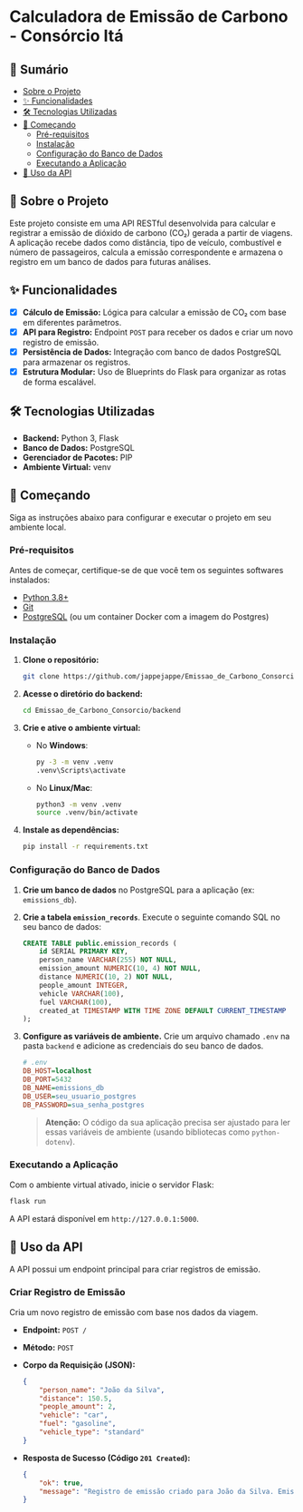 
# Calculadora de Emissão de Carbono - Consórcio Itá

## 📝 Sumário

  * [Sobre o Projeto](https://www.google.com/search?q=%23-sobre-o-projeto)
  * [✨ Funcionalidades](https://www.google.com/search?q=%23-funcionalidades)
  * [🛠️ Tecnologias Utilizadas](https://www.google.com/search?q=%23%EF%B8%8F-tecnologias-utilizadas)
  * [🚀 Começando](https://www.google.com/search?q=%23-come%C3%A7ando)
      * [Pré-requisitos](https://www.google.com/search?q=%23pr%C3%A9-requisitos)
      * [Instalação](https://www.google.com/search?q=%23instala%C3%A7%C3%A3o)
      * [Configuração do Banco de Dados](https://www.google.com/search?q=%23configura%C3%A7%C3%A3o-do-banco-de-dados)
      * [Executando a Aplicação](https://www.google.com/search?q=%23executando-a-aplica%C3%A7%C3%A3o)
  * [🔌 Uso da API](https://www.google.com/search?q=%23-uso-da-api)

## 📖 Sobre o Projeto

Este projeto consiste em uma API RESTful desenvolvida para calcular e registrar a emissão de dióxido de carbono (CO₂) gerada a partir de viagens. A aplicação recebe dados como distância, tipo de veículo, combustível e número de passageiros, calcula a emissão correspondente e armazena o registro em um banco de dados para futuras análises.

## ✨ Funcionalidades

  - [x] **Cálculo de Emissão:** Lógica para calcular a emissão de CO₂ com base em diferentes parâmetros.
  - [x] **API para Registro:** Endpoint `POST` para receber os dados e criar um novo registro de emissão.
  - [x] **Persistência de Dados:** Integração com banco de dados PostgreSQL para armazenar os registros.
  - [x] **Estrutura Modular:** Uso de Blueprints do Flask para organizar as rotas de forma escalável.

## 🛠️ Tecnologias Utilizadas

  * **Backend:** Python 3, Flask
  * **Banco de Dados:** PostgreSQL
  * **Gerenciador de Pacotes:** PIP
  * **Ambiente Virtual:** venv

## 🚀 Começando

Siga as instruções abaixo para configurar e executar o projeto em seu ambiente local.

### Pré-requisitos

Antes de começar, certifique-se de que você tem os seguintes softwares instalados:

  * [Python 3.8+](https://www.python.org/downloads/)
  * [Git](https://git-scm.com/)
  * [PostgreSQL](https://www.postgresql.org/download/) (ou um container Docker com a imagem do Postgres)

### Instalação

1.  **Clone o repositório:**

    ```bash
    git clone https://github.com/jappejappe/Emissao_de_Carbono_Consorcio.git
    ```

2.  **Acesse o diretório do backend:**

    ```bash
    cd Emissao_de_Carbono_Consorcio/backend
    ```

3.  **Crie e ative o ambiente virtual:**

      * No **Windows**:
        ```bash
        py -3 -m venv .venv
        .venv\Scripts\activate
        ```
      * No **Linux/Mac**:
        ```bash
        python3 -m venv .venv
        source .venv/bin/activate
        ```

4.  **Instale as dependências:**

    ```bash
    pip install -r requirements.txt
    ```

### Configuração do Banco de Dados

1.  **Crie um banco de dados** no PostgreSQL para a aplicação (ex: `emissions_db`).

2.  **Crie a tabela `emission_records`**. Execute o seguinte comando SQL no seu banco de dados:

    ```sql
    CREATE TABLE public.emission_records (
        id SERIAL PRIMARY KEY,
        person_name VARCHAR(255) NOT NULL,
        emission_amount NUMERIC(10, 4) NOT NULL,
        distance NUMERIC(10, 2) NOT NULL,
        people_amount INTEGER,
        vehicle VARCHAR(100),
        fuel VARCHAR(100),
        created_at TIMESTAMP WITH TIME ZONE DEFAULT CURRENT_TIMESTAMP
    );
    ```

3.  **Configure as variáveis de ambiente.** Crie um arquivo chamado `.env` na pasta `backend` e adicione as credenciais do seu banco de dados.

    ```ini
    # .env
    DB_HOST=localhost
    DB_PORT=5432
    DB_NAME=emissions_db
    DB_USER=seu_usuario_postgres
    DB_PASSWORD=sua_senha_postgres
    ```

    > **Atenção:** O código da sua aplicação precisa ser ajustado para ler essas variáveis de ambiente (usando bibliotecas como `python-dotenv`).

### Executando a Aplicação

Com o ambiente virtual ativado, inicie o servidor Flask:

```bash
flask run
```

A API estará disponível em `http://127.0.0.1:5000`.

## 🔌 Uso da API

A API possui um endpoint principal para criar registros de emissão.

### Criar Registro de Emissão

Cria um novo registro de emissão com base nos dados da viagem.

  - **Endpoint:** `POST /`

  - **Método:** `POST`

  - **Corpo da Requisição (JSON):**

    ```json
    {
        "person_name": "João da Silva",
        "distance": 150.5,
        "people_amount": 2,
        "vehicle": "car",
        "fuel": "gasoline",
        "vehicle_type": "standard"
    }
    ```

  - **Resposta de Sucesso (Código `201 Created`):**

    ```json
    {
        "ok": true,
        "message": "Registro de emissão criado para João da Silva. Emissão calculada: 35.82 kg CO₂."
    }
    ```
